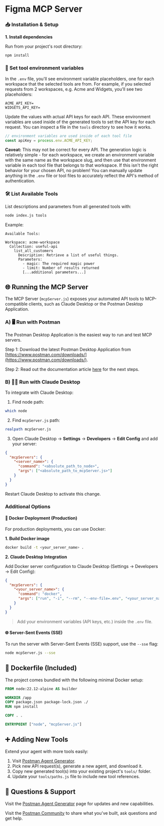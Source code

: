 # Figma MCP Server

### 📥 Installation & Setup

**1. Install dependencies**

Run from your project's root directory:

```sh
npm install
```

### 🔐 Set tool environment variables

In the `.env` file, you'll see environment variable placeholders, one for each workspace that the selected tools are from. For example, if you selected requests from 2 workspaces, e.g. Acme and Widgets, you'll see two placeholders:

```
ACME_API_KEY=
WIDGETS_API_KEY=
```

Update the values with actual API keys for each API. These environment variables are used inside of the generated tools to set the API key for each request. You can inspect a file in the `tools` directory to see how it works.

```javascript
// environment variables are used inside of each tool file
const apiKey = process.env.ACME_API_KEY;
```

**Caveat:** This may not be correct for every API. The generation logic is relatively simple - for each workspace, we create an environment variable with the same name as the workspace slug, and then use that environment variable in each tool file that belongs to that workspace. If this isn't the right behavior for your chosen API, no problem! You can manually update anything in the `.env` file or tool files to accurately reflect the API's method of authentication.

### 🛠️ List Available Tools

List descriptions and parameters from all generated tools with:

```sh
node index.js tools
```

Example:

```
Available Tools:

Workspace: acme-workspace
  Collection: useful-api
    list_all_customers
      Description: Retrieve a list of useful things.
      Parameters:
        - magic: The required magic power
        - limit: Number of results returned
        [...additional parameters...]
```

## 🌐 Running the MCP Server

The MCP Server (`mcpServer.js`) exposes your automated API tools to MCP-compatible clients, such as Claude Desktop or the Postman Desktop Application.

### A) 🖥️ Run with Postman

The Postman Desktop Application is the easiest way to run and test MCP servers.

Step 1: Download the latest Postman Desktop Application from [https://www.postman.com/downloads/](https://www.postman.com/downloads/).

Step 2: Read out the documentation article [here](https://learning.postman.com/docs/postman-ai-agent-builder/mcp-requests/overview/) for the next steps.

### B) 👩‍💻 Run with Claude Desktop

To integrate with Claude Desktop:

1. Find node path:

```sh
which node
```

2. Find `mcpServer.js` path:

```sh
realpath mcpServer.js
```

3. Open Claude Desktop → **Settings** → **Developers** → **Edit Config** and add your server:

```json
{
  "mcpServers": {
    "<server_name>": {
      "command": "<absolute_path_to_node>",
      "args": ["<absolute_path_to_mcpServer.js>"]
    }
  }
}
```

Restart Claude Desktop to activate this change.

### Additional Options

#### 🐳 Docker Deployment (Production)

For production deployments, you can use Docker:

**1. Build Docker image**

```sh
docker build -t <your_server_name> .
```

**2. Claude Desktop Integration**

Add Docker server configuration to Claude Desktop (Settings → Developers → Edit Config):

```json
{
  "mcpServers": {
    "<your_server_name>": {
      "command": "docker",
      "args": ["run", "-i", "--rm", "--env-file=.env", "<your_server_name>"]
    }
  }
}
```

> Add your environment variables (API keys, etc.) inside the `.env` file.

#### 🌐 Server-Sent Events (SSE)

To run the server with Server-Sent Events (SSE) support, use the `--sse` flag:

```sh
node mcpServer.js --sse
```

## 🐳 Dockerfile (Included)

The project comes bundled with the following minimal Docker setup:

```dockerfile
FROM node:22.12-alpine AS builder

WORKDIR /app
COPY package.json package-lock.json ./
RUN npm install

COPY . .

ENTRYPOINT ["node", "mcpServer.js"]
```

## ➕ Adding New Tools

Extend your agent with more tools easily:

1. Visit [Postman Agent Generator](https://postman.com/explore/agent-generator).
2. Pick new API request(s), generate a new agent, and download it.
3. Copy new generated tool(s) into your existing project's `tools/` folder.
4. Update your `tools/paths.js` file to include new tool references.

## 💬 Questions & Support

Visit the [Postman Agent Generator](https://postman.com/explore/agent-generator) page for updates and new capabilities.

Visit the [Postman Community](https://community.postman.com/) to share what you've built, ask questions and get help.
